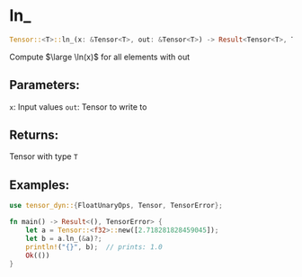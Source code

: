 # ln_
```rust
Tensor::<T>::ln_(x: &Tensor<T>, out: &Tensor<T>) -> Result<Tensor<T>, TensorError>
```
Compute $\large \ln(x)$ for all elements with out

## Parameters:
`x`: Input values
`out`: Tensor to write to

## Returns:
Tensor with type `T`

## Examples:
```rust
use tensor_dyn::{FloatUnaryOps, Tensor, TensorError};

fn main() -> Result<(), TensorError> {
    let a = Tensor::<f32>::new([2.718281828459045]);
    let b = a.ln_(&a)?;
    println!("{}", b);  // prints: 1.0
    Ok(())
}
```